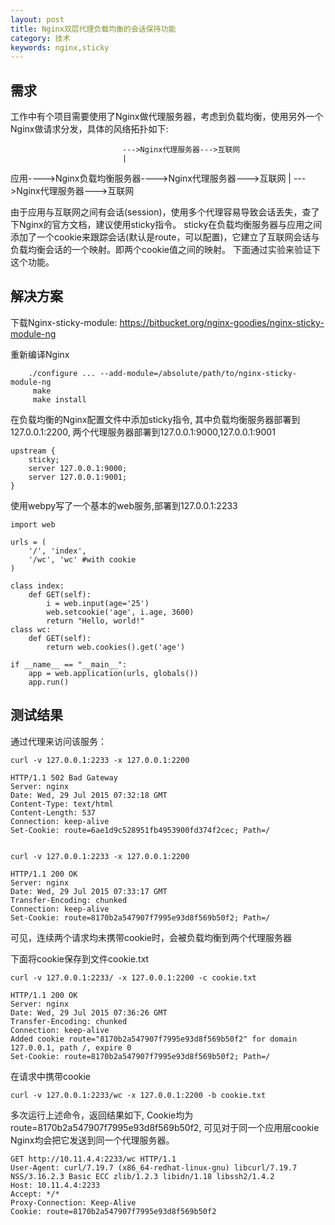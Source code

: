 ```yaml
---
layout: post
title: Nginx双层代理负载均衡的会话保持功能
category: 技术 
keywords: nginx,sticky
---
```



## 需求 
工作中有个项目需要使用了Nginx做代理服务器，考虑到负载均衡，使用另外一个Nginx做请求分发，具体的风络拓扑如下:


                             --->Nginx代理服务器--->互联网
                             |
应用---->Nginx负载均衡服务器---->Nginx代理服务器--->互联网
                             |
                             --->Nginx代理服务器--->互联网


由于应用与互联网之间有会话(session)，使用多个代理容易导致会话丢失，查了下Nginx的官方文档，建议使用sticky指令。
sticky在负载均衡服务器与应用之间添加了一个cookie来跟踪会话(默认是route，可以配置)，它建立了互联网会话与负载均衡会话的一个映射。即两个cookie值之间的映射。
下面通过实验来验证下这个功能。

## 解决方案 
下载Nginx-sticky-module:
https://bitbucket.org/nginx-goodies/nginx-sticky-module-ng

重新编译Nginx

```
    ./configure ... --add-module=/absolute/path/to/nginx-sticky-module-ng
     make
     make install

```
在负载均衡的Nginx配置文件中添加sticky指令, 其中负载均衡服务器部署到127.0.0.1:2200, 两个代理服务器部署到127.0.0.1:9000,127.0.0.1:9001

```
upstream {
    sticky;
    server 127.0.0.1:9000;
    server 127.0.0.1:9001;
}
```

使用webpy写了一个基本的web服务,部署到127.0.0.1:2233

```
import web

urls = (
    '/', 'index',
    '/wc', 'wc' #with cookie
)

class index:
    def GET(self):
        i = web.input(age='25')
        web.setcookie('age', i.age, 3600)
        return "Hello, world!"
class wc:
    def GET(self):
        return web.cookies().get('age')

if __name__ == "__main__":
    app = web.application(urls, globals())
    app.run()
```

## 测试结果
通过代理来访问该服务：
```
curl -v 127.0.0.1:2233 -x 127.0.0.1:2200

HTTP/1.1 502 Bad Gateway
Server: nginx
Date: Wed, 29 Jul 2015 07:32:18 GMT
Content-Type: text/html
Content-Length: 537
Connection: keep-alive
Set-Cookie: route=6ae1d9c528951fb4953900fd374f2cec; Path=/


curl -v 127.0.0.1:2233 -x 127.0.0.1:2200

HTTP/1.1 200 OK
Server: nginx
Date: Wed, 29 Jul 2015 07:33:17 GMT
Transfer-Encoding: chunked
Connection: keep-alive
Set-Cookie: route=8170b2a547907f7995e93d8f569b50f2; Path=/

```
可见，连续两个请求均未携带cookie时，会被负载均衡到两个代理服务器

下面将cookie保存到文件cookie.txt

```
curl -v 127.0.0.1:2233/ -x 127.0.0.1:2200 -c cookie.txt

HTTP/1.1 200 OK
Server: nginx
Date: Wed, 29 Jul 2015 07:36:26 GMT
Transfer-Encoding: chunked
Connection: keep-alive
Added cookie route="8170b2a547907f7995e93d8f569b50f2" for domain 127.0.0.1, path /, expire 0
Set-Cookie: route=8170b2a547907f7995e93d8f569b50f2; Path=/

```

在请求中携带cookie
```
curl -v 127.0.0.1:2233/wc -x 127.0.0.1:2200 -b cookie.txt
```

多次运行上述命令，返回结果如下, Cookie均为route=8170b2a547907f7995e93d8f569b50f2, 可见对于同一个应用层cookie Nginx均会把它发送到同一个代理服务器。
```
GET http://10.11.4.4:2233/wc HTTP/1.1
User-Agent: curl/7.19.7 (x86_64-redhat-linux-gnu) libcurl/7.19.7 NSS/3.16.2.3 Basic ECC zlib/1.2.3 libidn/1.18 libssh2/1.4.2
Host: 10.11.4.4:2233
Accept: */*
Proxy-Connection: Keep-Alive
Cookie: route=8170b2a547907f7995e93d8f569b50f2
```


